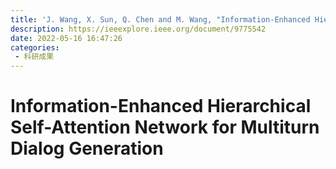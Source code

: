 ```yaml
---
title: 'J. Wang, X. Sun, Q. Chen and M. Wang, "Information-Enhanced Hierarchical Self-Attention Network for Multiturn Dialog Generation," in IEEE Transactions on Computational Social Systems, doi:10.1109/TCSS.2022.3172699.'
description: https://ieeexplore.ieee.org/document/9775542
date: 2022-05-16 16:47:26
categories:
 - 科研成果
---
```

# Information-Enhanced Hierarchical Self-Attention Network for Multiturn Dialog Generation